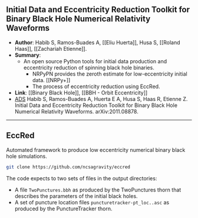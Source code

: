 ## Initial Data and Eccentricity Reduction Toolkit for Binary Black Hole Numerical Relativity Waveforms

- **Author**: Habib S, Ramos-Buades A, [[Eliu Huerta]], Husa S, [[Roland Haas]], [[Zachariah Etienne]].
- **Summary**:
	- An open source Python tools for initial data production and eccentricity reduction of spinning black hole binaries.
		- NRPyPN provides the zeroth estimate for low-eccentricity initial data. [[NRPy+]]
		- The process of eccentricity reduction using EccRed.
- **Link**: [[Binary Black Hole]], [[BBH - Orbit Eccentricity]]
- [ADS](https://ui.adsabs.harvard.edu/abs/2020arXiv201108878H) Habib S, Ramos-Buades A, Huerta E A, Husa S, Haas R, Etienne Z. Initial Data and Eccentricity Reduction Toolkit for Binary Black Hole Numerical Relativity Waveforms. arXiv:2011.08878.

___

## EccRed

Automated framework to produce low eccentricity numerical binary black hole simulations.

```bash
git clone https://github.com/ncsagravity/eccred
```

The code expects to two sets of files in the output directories:
- A file `TwoPunctures.bbh` as produced by the TwoPunctures thorn that describes the parameters of the initial black holes.
- A set of puncture location files `puncturetracker-pt_loc..asc` as produced by the PunctureTracker thorn.